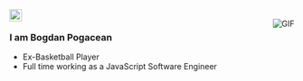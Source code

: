 <a href="https://www.linkedin.com/in/pogacean-bogdan-14b312146/">
  <img align="left" alt="Ajay's Linkdein" width="22px" src="https://cdn.jsdelivr.net/npm/simple-icons@v3/icons/linkedin.svg" />
</a>
<br />
<img align="right" alt="GIF" src="https://media.giphy.com/media/13HgwGsXF0aiGY/giphy.gif" />

### I am Bogdan Pogacean
- Ex-Basketball Player
- Full time working as a JavaScript Software Engineer
